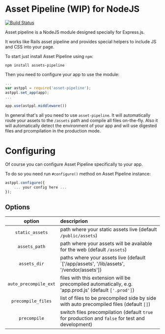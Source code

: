 # Asset Pipeline (WIP) for NodeJS

[![Build Status](https://travis-ci.org/nicholasrq/asset-pipeline.png?branch=master)](https://travis-ci.org/nicholasrq/asset-pipeline)

Asset pipeline is a NodeJS module designed specially for Express.js.

It works like Rails asset pipeline and provides special helpers to include JS and CSS into your page.

To start just install Asset Pipeline using `npm`:

```shell
npm install assets-pipeline
```

Then you need to configure your app to use the module:

```javascript
...
var astppl = require('asset-pipeline');
astppl.set_app(app);
...

app.use(astppl.middleware())
```

In general that's all you need to use `asset-pipeline`. It will automatically route your assets to the `/assets` path
and compile all files on-the-fly. Also it will automatically detect the environment of your app and will use digested files
and prcompilation in the production mode.

# Configuring

Of course you can configure Asset Pipeline specifically to your app.

To do so you need run `#configure()` method on Asset Pipeline instance:

```javascript
astppl.configure({
	... your config here ...
});
```

## Options
| option                | descriprion                                                                                            |
| :-------------------: | :----------------------------------------------------------------------------------------------------- |
| `static_assets`       | path where your static assets live (default `/public/assets`)                                          |
| `assets_path`         | path where your assets will be available for the web (default `/assets`)                               |
| `assets_dir`          | paths where your assets live (default `['/app/assets', '/lib/assets', '/vendor/assets'])               |
| `auto_precompile_ext` | files with this extension will be precompiled automatically, e.g. 'app.prod.js' (default `['.prod']`)  |
| `precompile_files`    | list of files to be precompiled side by side with auto precompiled files (default `[]`)                |
| `precompile`          | switch files precompilation (default `true` for production and `false` for test and development)       |
